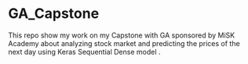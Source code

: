 # GA_Capstone
This repo show my work on my Capstone with GA sponsored by MiSK Academy about analyzing stock market and predicting the prices of the next day using Keras Sequential Dense model .  
